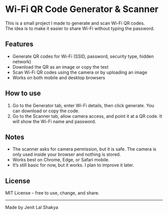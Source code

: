 # Wi-Fi QR Code Generator & Scanner

This is a small project I made to generate and scan Wi-Fi QR codes.  
The idea is to make it easier to share Wi-Fi without typing the password.

## Features
- Generate QR codes for Wi-Fi (SSID, password, security type, hidden network)
- Download the QR as an image or copy the text
- Scan Wi-Fi QR codes using the camera or by uploading an image
- Works on both mobile and desktop browsers

## How to use
1. Go to the Generator tab, enter Wi-Fi details, then click generate. You can download or copy the code.
2. Go to the Scanner tab, allow camera access, and point it at a QR code. It will show the Wi-Fi name and password.

## Notes
- The scanner asks for camera permission, but it is safe. The camera is only used inside your browser and nothing is stored.
- Works best on Chrome, Edge, or Safari mobile.
- It’s still basic for now, but it works. I plan to improve it later.

## License
MIT License – free to use, change, and share.

---

Made by Jenit Lal Shakya
